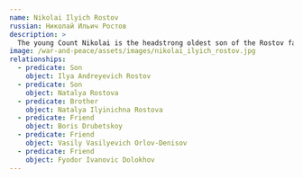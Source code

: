```yaml
---
name: Nikolai Ilyich Rostov
russian: Николай Ильич Ростов
description: >
  The young Count Nikolai is the headstrong oldest son of the Rostov family. Eager to get out and see the world, he is excited to give up his university studies and join the Russian army against the French and show he is a man. He's enthusiastic and dreams of glory in battle, but he's also naive and somehow manipulatable. Along with the rest of the family, Nikolai has grown up with his impoverished cousin Sonya. Now they are older and falling in love, his attachment to the poor young relation is a growing concern for his mother. 
image: /war-and-peace/assets/images/nikolai_ilyich_rostov.jpg
relationships:
  - predicate: Son
    object: Ilya Andreyevich Rostov
  - predicate: Son
    object: Natalya Rostova
  - predicate: Brother
    object: Natalya Ilyinichna Rostova
  - predicate: Friend
    object: Boris Drubetskoy
  - predicate: Friend
    object: Vasily Vasilyevich Orlov-Denisov
  - predicate: Friend
    object: Fyodor Ivanovic Dolokhov
---
```


